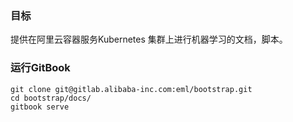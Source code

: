 ### 目标
提供在阿里云容器服务Kubernetes 集群上进行机器学习的文档，脚本。

### 运行GitBook

```
git clone git@gitlab.alibaba-inc.com:eml/bootstrap.git
cd bootstrap/docs/
gitbook serve
```
